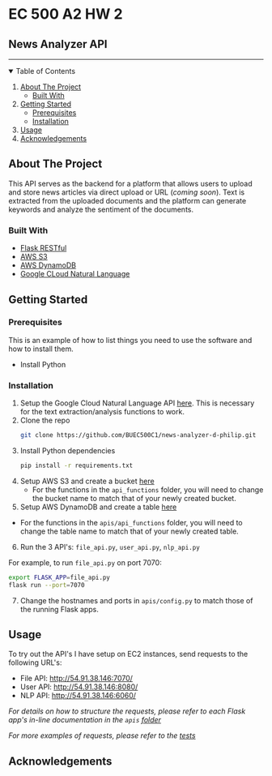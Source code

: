 # EC 500 A2 HW 2
## News Analyzer API
---
<!-- TABLE OF CONTENTS -->
<details open="open">
  <summary>Table of Contents</summary>
  <ol>
    <li>
      <a href="#about-the-project">About The Project</a>
      <ul>
        <li><a href="#built-with">Built With</a></li>
      </ul>
    </li>
    <li>
      <a href="#getting-started">Getting Started</a>
      <ul>
        <li><a href="#prerequisites">Prerequisites</a></li>
        <li><a href="#installation">Installation</a></li>
      </ul>
    </li>
    <li><a href="#usage">Usage</a></li>
    <li><a href="#acknowledgements">Acknowledgements</a></li>
  </ol>
</details>



<!-- ABOUT THE PROJECT -->
## About The Project

This API serves as the backend for a platform that allows users to upload and store news articles via direct upload or URL (_coming soon_). Text is extracted from the uploaded documents and the platform can generate keywords and analyze the sentiment of the documents.


### Built With

* [Flask RESTful](https://flask-restful.readthedocs.io/en/latest/)
* [AWS S3](https://aws.amazon.com/s3/)
* [AWS DynamoDB](https://aws.amazon.com/dynamodb/)
* [Google CLoud Natural Language](https://cloud.google.com/natural-language)


<!-- GETTING STARTED -->
## Getting Started

### Prerequisites

This is an example of how to list things you need to use the software and how to install them.
* Install Python

### Installation

1. Setup the Google Cloud Natural Language API [here](https://cloud.google.com/natural-language/docs/quickstarts). This is necessary for the text extraction/analysis functions to work.
2. Clone the repo
   ```sh
   git clone https://github.com/BUEC500C1/news-analyzer-d-philip.git
   ```
3. Install Python dependencies
   ```sh
   pip install -r requirements.txt
   ```
4. Setup AWS S3 and create a bucket [here](https://docs.aws.amazon.com/AmazonS3/latest/userguide/GetStartedWithS3.html)
   * For the functions in the `api_functions` folder, you will need to change the bucket name to match that of your newly created bucket.
5. Setup AWS DynamoDB and create a table [here](https://docs.aws.amazon.com/amazondynamodb/latest/developerguide/SettingUp.html)
  * For the functions in the `apis/api_functions` folder, you will need to change the table name to match that of your newly created table.
6. Run the 3 API's: `file_api.py`, `user_api.py`, `nlp_api.py`

  For example, to run `file_api.py` on port 7070:
  ```sh
  export FLASK_APP=file_api.py
  flask run --port=7070
  ```
7. Change the hostnames and ports in `apis/config.py` to match those of the running Flask apps.


<!-- USAGE EXAMPLES -->
## Usage

To try out the API's I have setup on EC2 instances, send requests to the following URL's:
  * File API: http://54.91.38.146:7070/
  * User API: http://54.91.38.146:8080/
  * NLP API: http://54.91.38.146:6060/

_For details on how to structure the requests, please refer to each Flask app's in-line documentation in the `apis` [folder](https://github.com/BUEC500C1/news-analyzer-d-philip/tree/main/apis)_

_For more examples of requests, please refer to the [tests](https://github.com/BUEC500C1/news-analyzer-d-philip/tree/main/tests)_


<!-- ACKNOWLEDGEMENTS -->
## Acknowledgements
